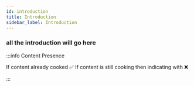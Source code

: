 ```yaml
---
id: introduction
title: Introduction
sidebar_label: Introduction
---
```


### all the introduction will go here 

:::info Content Presence

If content already cooked ✅
If content is still cooking then indicating with ❌

:::